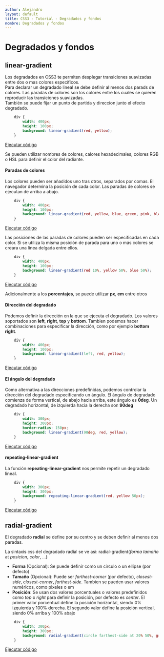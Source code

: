 ```yaml
---
author: Alejandro
layout: default
title: CSS3 - Tutorial - Degradados y fondos
nombre: Degradados y fondos
---
```


# Degradados y fondos
## linear-gradient

Los degradados en CSS3 te permiten desplegar transiciones suavizadas entre dos o mas colores específicos.   
Para declarar un degradado lineal se debe definir al menos dos parads de colores. Las paradas de colores son los colores entre los cuales se quieren reproducir las transiciones suavizadas.   
También se puede fijar un punto de partida y direccion junto el efecto degradado.

``` css
    div {
        width: 400px;
        height: 100px;
        background: linear-gradient(red, yellow);
    }
```
<a href="assets/examples/18linear-gradient.html" target="_blank">Ejecutar código</a>

Se pueden utilizar nombres de colores, calores hexadecimales, colores RGB o HSL para definir el color del radiante.

#### Paradas de colores
Los colores pueden ser añadidos uno tras otros, separados por comas. El navegador determina la posición de cada color. Las paradas de colores se ejecutan de arriba a abajo.

``` css
    div {
        width: 400px;
        height: 100px;
        background: linear-gradient(red, yellow, blue, green, pink, black, white);
    }
```
<a href="assets/examples/19linear-gradient.html" target="_blank">Ejecutar código</a>

Las posiciones de las paradas de colores pueden ser especificadas en cada color. Si se utiliza la misma posición de parada para uno o más colores se creara una linea delgada entre ellos.

``` css
    div {
        width: 400px;
        height: 100px;
        background: linear-gradient(red 10%, yellow 50%, blue 50%);
    }
```
<a href="assets/examples/20linear-gradient.html" target="_blank">Ejecutar código</a>

Adicionalmente a los **porcentajes**, se puede utilizar **px**, **em** entre otros

#### Dirección del degradado

Podemos definir la dirección en la que se ejecuta el degradado. Los valores soportados son **left**, **right**, **top** y **bottom**. Tambien podemos hacer combinaciones para especificar la dirección, como por ejemplo **bottom right**.

``` css
    div {
        width: 400px;
        height: 100px;
        background: linear-gradient(left, red, yellow);
    }
```
<a href="assets/examples/21linear-gradient.html" target="_blank">Ejecutar código</a>

#### El ángulo del degradado

Como alternativa a las direcciones predefinidas, podemos controlar la dirección del degradado especificando un ángulo. El ángulo de degradado comienza de forma vertical, de abajo hacia arriba, este ángulo es **0deg**. Un degradado horizontal, de izquierda hacia la derecha son **90deg**

``` css
    div {
        width: 300px;
        height: 300px;
        border-radius: 150px;
        background: linear-gradient(90deg, red, yellow);
    }
```
<a href="assets/examples/22linear-gradient.html" target="_blank">Ejecutar código</a>

#### repeating-linear-gradient

La función **repeating-linear-gradient** nos permite repetir un degradado lineal.

``` css
    div {
        width: 300px;
        height: 300px;
        background: repeating-linear-gradient(red, yellow 50px);
    }
```
<a href="assets/examples/23linear-gradient.html" target="_blank">Ejecutar código</a>

## radial-gradient

El degradado **radial** se define por su centro y se deben definir al menos dos paradas.   

La sintaxis css del degradado radial se ve así: radial-gradient(*forma* *tamaño* at *posicion*, *color*, ...)
- **Forma** (Opcional): Se puede definir como un circulo o un ellipse (por defecto)
- **Tamaño** (Opcional): Puede ser *farthest-corner* (por defecto), *closest-side*, *closest-corner*, *farthest-side*. Tambien se pueden usar valores numéricos, como pixeles o em
- **Posición**: Se usan dos valores porcentuales o valores predefinidos como *top* o *right* para definir la posición, por defecto es *center*. El primer valor porcentual define la posición horizontal, siendo 0% izquierda y 100% derecha. El segundo valor define la posición vertical, siendo 0% arriba y 100% abajo

``` css
    div {
        width: 300px;
        height: 300px;
        background: radial-gradient(circle farthest-side at 20% 50%, gray, blue, brown, orange, yellow );
    }
```
<a href="assets/examples/24radial-gradient.html" target="_blank">Ejecutar código</a>